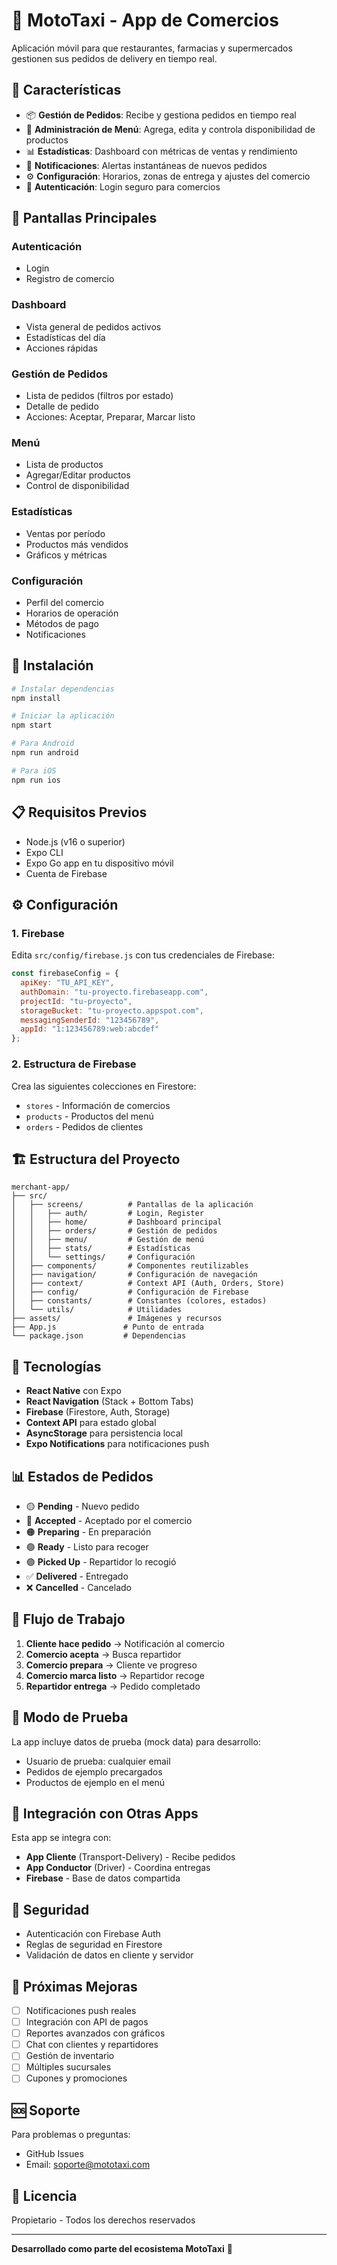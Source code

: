 # 🏪 MotoTaxi - App de Comercios

Aplicación móvil para que restaurantes, farmacias y supermercados gestionen sus pedidos de delivery en tiempo real.

## 🎯 Características

- 📦 **Gestión de Pedidos**: Recibe y gestiona pedidos en tiempo real
- 🍔 **Administración de Menú**: Agrega, edita y controla disponibilidad de productos
- 📊 **Estadísticas**: Dashboard con métricas de ventas y rendimiento
- 🔔 **Notificaciones**: Alertas instantáneas de nuevos pedidos
- ⚙️ **Configuración**: Horarios, zonas de entrega y ajustes del comercio
- 🔐 **Autenticación**: Login seguro para comercios

## 📱 Pantallas Principales

### Autenticación
- Login
- Registro de comercio

### Dashboard
- Vista general de pedidos activos
- Estadísticas del día
- Acciones rápidas

### Gestión de Pedidos
- Lista de pedidos (filtros por estado)
- Detalle de pedido
- Acciones: Aceptar, Preparar, Marcar listo

### Menú
- Lista de productos
- Agregar/Editar productos
- Control de disponibilidad

### Estadísticas
- Ventas por período
- Productos más vendidos
- Gráficos y métricas

### Configuración
- Perfil del comercio
- Horarios de operación
- Métodos de pago
- Notificaciones

## 🚀 Instalación

```bash
# Instalar dependencias
npm install

# Iniciar la aplicación
npm start

# Para Android
npm run android

# Para iOS
npm run ios
```

## 📋 Requisitos Previos

- Node.js (v16 o superior)
- Expo CLI
- Expo Go app en tu dispositivo móvil
- Cuenta de Firebase

## ⚙️ Configuración

### 1. Firebase

Edita `src/config/firebase.js` con tus credenciales de Firebase:

```javascript
const firebaseConfig = {
  apiKey: "TU_API_KEY",
  authDomain: "tu-proyecto.firebaseapp.com",
  projectId: "tu-proyecto",
  storageBucket: "tu-proyecto.appspot.com",
  messagingSenderId: "123456789",
  appId: "1:123456789:web:abcdef"
};
```

### 2. Estructura de Firebase

Crea las siguientes colecciones en Firestore:

- `stores` - Información de comercios
- `products` - Productos del menú
- `orders` - Pedidos de clientes

## 🏗️ Estructura del Proyecto

```
merchant-app/
├── src/
│   ├── screens/          # Pantallas de la aplicación
│   │   ├── auth/         # Login, Register
│   │   ├── home/         # Dashboard principal
│   │   ├── orders/       # Gestión de pedidos
│   │   ├── menu/         # Gestión de menú
│   │   ├── stats/        # Estadísticas
│   │   └── settings/     # Configuración
│   ├── components/       # Componentes reutilizables
│   ├── navigation/       # Configuración de navegación
│   ├── context/          # Context API (Auth, Orders, Store)
│   ├── config/           # Configuración de Firebase
│   ├── constants/        # Constantes (colores, estados)
│   └── utils/            # Utilidades
├── assets/               # Imágenes y recursos
├── App.js               # Punto de entrada
└── package.json         # Dependencias
```

## 🎨 Tecnologías

- **React Native** con Expo
- **React Navigation** (Stack + Bottom Tabs)
- **Firebase** (Firestore, Auth, Storage)
- **Context API** para estado global
- **AsyncStorage** para persistencia local
- **Expo Notifications** para notificaciones push

## 📊 Estados de Pedidos

- 🟡 **Pending** - Nuevo pedido
- 🔵 **Accepted** - Aceptado por el comercio
- 🟠 **Preparing** - En preparación
- 🟢 **Ready** - Listo para recoger
- 🟣 **Picked Up** - Repartidor lo recogió
- ✅ **Delivered** - Entregado
- ❌ **Cancelled** - Cancelado

## 🔄 Flujo de Trabajo

1. **Cliente hace pedido** → Notificación al comercio
2. **Comercio acepta** → Busca repartidor
3. **Comercio prepara** → Cliente ve progreso
4. **Comercio marca listo** → Repartidor recoge
5. **Repartidor entrega** → Pedido completado

## 🧪 Modo de Prueba

La app incluye datos de prueba (mock data) para desarrollo:

- Usuario de prueba: cualquier email
- Pedidos de ejemplo precargados
- Productos de ejemplo en el menú

## 📱 Integración con Otras Apps

Esta app se integra con:
- **App Cliente** (Transport-Delivery) - Recibe pedidos
- **App Conductor** (Driver) - Coordina entregas
- **Firebase** - Base de datos compartida

## 🔐 Seguridad

- Autenticación con Firebase Auth
- Reglas de seguridad en Firestore
- Validación de datos en cliente y servidor

## 📝 Próximas Mejoras

- [ ] Notificaciones push reales
- [ ] Integración con API de pagos
- [ ] Reportes avanzados con gráficos
- [ ] Chat con clientes y repartidores
- [ ] Gestión de inventario
- [ ] Múltiples sucursales
- [ ] Cupones y promociones

## 🆘 Soporte

Para problemas o preguntas:
- GitHub Issues
- Email: soporte@mototaxi.com

## 📄 Licencia

Propietario - Todos los derechos reservados

---

**Desarrollado como parte del ecosistema MotoTaxi** 🚀
